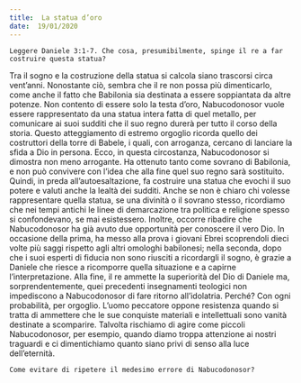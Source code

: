 ```yaml
---
title:  La statua d’oro
date:  19/01/2020
---
```


`Leggere Daniele 3:1-7. Che cosa, presumibilmente, spinge il re a far costruire questa statua?`

Tra il sogno e la costruzione della statua si calcola siano trascorsi circa vent’anni. Nonostante ciò, sembra che il re non possa più dimenticarlo, come anche il fatto che Babilonia sia destinata a essere soppiantata da altre potenze. Non contento di essere solo la testa d’oro, Nabucodonosor vuole essere rappresentato da una statua intera fatta di quel metallo, per comunicare ai suoi sudditi che il suo regno durerà per tutto il corso della storia. Questo atteggiamento di estremo orgoglio ricorda quello dei costruttori della torre di Babele, i quali, con arroganza, cercano di lanciare la sfida a Dio in persona. Ecco, in questa circostanza, Nabucodonosor si dimostra non meno arrogante. Ha ottenuto tanto come sovrano di Babilonia, e non può convivere con l’idea che alla fine quel suo regno sarà sostituito. Quindi, in preda all’autoesaltazione, fa costruire una statua che evochi il suo potere e valuti anche la lealtà dei sudditi. Anche se non è chiaro chi volesse rappresentare quella statua, se una divinità o il sovrano stesso, ricordiamo che nei tempi antichi le linee di demarcazione tra politica e religione spesso si confondevano, se mai esistessero. Inoltre, occorre ribadire che Nabucodonosor ha già avuto due opportunità per conoscere il vero Dio. In occasione della prima, ha messo alla prova i giovani Ebrei scoprendoli dieci volte più saggi rispetto agli altri omologhi babilonesi; nella seconda, dopo che i suoi esperti di fiducia non sono riusciti a ricordargli il sogno, è grazie a Daniele che riesce a ricomporre quella situazione e a capirne l’interpretazione. Alla fine, il re ammette la superiorità del Dio di Daniele ma, sorprendentemente, quei precedenti insegnamenti teologici non impediscono a Nabucodonosor di fare ritorno all’idolatria. Perché? Con ogni probabilità, per orgoglio. L’uomo peccatore oppone resistenza quando si tratta di ammettere che le sue conquiste materiali e intellettuali sono vanità destinate a scomparire. Talvolta rischiamo di agire come piccoli Nabucodonosor, per esempio, quando diamo troppa attenzione ai nostri traguardi e ci dimentichiamo quanto siano privi di senso alla luce dell’eternità.

`Come evitare di ripetere il medesimo errore di Nabucodonosor?`